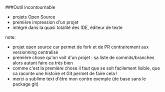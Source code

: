 ###Outil incontournable

- projets Open Source
- première impression d'un projet <!-- .element: class="fragment" data-fragment-index="1" -->
- intégré dans la quasi totalité des IDE, éditeur de texte <!-- .element: class="fragment" data-fragment-index="2" -->


note:
- projet open source car permet de fork et de PR contrairement aux versionning centralisé
- première chose qu'on voit d'un projet : sa liste de commits/branches alors autant faire ca très bien
- comme c'est la première chose il faut que se soit facilement lisible, que ca raconte une histoire et Git permet de faire cela !
- merci a sublime text d'être mon contre exemple (de base sans le package git)
